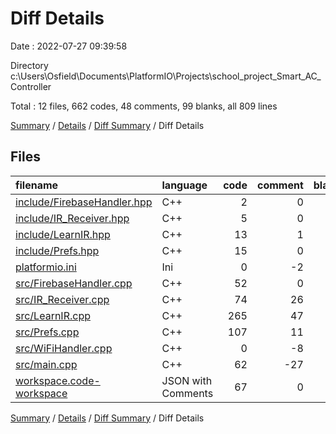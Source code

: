 # Diff Details

Date : 2022-07-27 09:39:58

Directory c:\\Users\\Osfield\\Documents\\PlatformIO\\Projects\\school_project_Smart_AC_Controller

Total : 12 files,  662 codes, 48 comments, 99 blanks, all 809 lines

[Summary](results.md) / [Details](details.md) / [Diff Summary](diff.md) / Diff Details

## Files
| filename | language | code | comment | blank | total |
| :--- | :--- | ---: | ---: | ---: | ---: |
| [include/FirebaseHandler.hpp](/include/FirebaseHandler.hpp) | C++ | 2 | 0 | 0 | 2 |
| [include/IR_Receiver.hpp](/include/IR_Receiver.hpp) | C++ | 5 | 0 | 0 | 5 |
| [include/LearnIR.hpp](/include/LearnIR.hpp) | C++ | 13 | 1 | 5 | 19 |
| [include/Prefs.hpp](/include/Prefs.hpp) | C++ | 15 | 0 | 5 | 20 |
| [platformio.ini](/platformio.ini) | Ini | 0 | -2 | 0 | -2 |
| [src/FirebaseHandler.cpp](/src/FirebaseHandler.cpp) | C++ | 52 | 0 | 15 | 67 |
| [src/IR_Receiver.cpp](/src/IR_Receiver.cpp) | C++ | 74 | 26 | 20 | 120 |
| [src/LearnIR.cpp](/src/LearnIR.cpp) | C++ | 265 | 47 | 38 | 350 |
| [src/Prefs.cpp](/src/Prefs.cpp) | C++ | 107 | 11 | 26 | 144 |
| [src/WiFiHandler.cpp](/src/WiFiHandler.cpp) | C++ | 0 | -8 | -2 | -10 |
| [src/main.cpp](/src/main.cpp) | C++ | 62 | -27 | -8 | 27 |
| [workspace.code-workspace](/workspace.code-workspace) | JSON with Comments | 67 | 0 | 0 | 67 |

[Summary](results.md) / [Details](details.md) / [Diff Summary](diff.md) / Diff Details